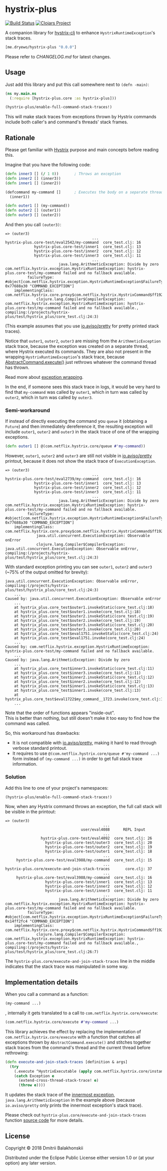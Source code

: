 # hystrix-plus
[![Build Status](https://travis-ci.org/dryewo/hystrix-plus.svg?branch=master)](https://travis-ci.org/dryewo/hystrix-plus)
[![Clojars Project](https://img.shields.io/clojars/v/me.dryewo/hystrix-plus.svg)](https://clojars.org/me.dryewo/hystrix-plus)

A companion library for [hystrix-clj] to enhance `HystrixRuntimeException`'s stack traces.

```clj
[me.dryewo/hystrix-plus "0.0.0"]
```

Please refer to _CHANGELOG.md_ for latest changes.

## Usage

Just add this library and put this call somewhere next to `(defn -main)`:

```clj
(ns my.main.ns
  (:require [hystrix-plus.core :as hystrix-plus]))

(hystrix-plus/enable-full-command-stack-traces!)
```

This will make stack traces from exceptions thrown by Hystrix commands include both caller's and command's threads' stack frames.

## Rationale

Please get familiar with [Hystrix] purpose and main concepts before reading this.

Imagine that you have the following code:

```clj
(defn inner3 [] (/ 1 0))       ; Throws an exception
(defn inner2 [] (inner3))
(defn inner1 [] (inner2))

(defcommand my-command []      ; Executes the body on a separate thread
  (inner1))

(defn outer1 [] (my-command))
(defn outer2 [] (outer1))
(defn outer3 [] (outer2))
```

And then you call `(outer3)`:

```
=> (outer3)
                                       ...                   
hystrix-plus.core-test/eval2542/my-command  core_test.clj: 16
             hystrix-plus.core-test/inner1  core_test.clj: 13
             hystrix-plus.core-test/inner2  core_test.clj: 12
             hystrix-plus.core-test/inner3  core_test.clj: 11
                                       ...                   
                        java.lang.ArithmeticException: Divide by zero
com.netflix.hystrix.exception.HystrixRuntimeException: hystrix-plus.core-test/my-command failed and no fallback available.
          failureType: #object[com.netflix.hystrix.exception.HystrixRuntimeException$FailureType 0x77688a30 "COMMAND_EXCEPTION"]
    implementingClass: com.netflix.hystrix.core.proxy$com.netflix.hystrix.HystrixCommand$ff19274a
              clojure.lang.Compiler$CompilerException: com.netflix.hystrix.exception.HystrixRuntimeException: hystrix-plus.core-test/my-command failed and no fallback available., compiling:(/projects/hystrix-plus/test/hystrix_plus/core_test.clj:24:3)
```

(This example assumes that you use [io.aviso/pretty] for pretty printed stack traces).

Notice that `outer1`, `outer2`, `outer3` are missing from the `ArithmeticException` stack trace,
because the exception was created on a separate thread, where Hystrix executed its commands.
They are also not present in the wrapping `HystrixRuntimeException`'s stack trace, because [AbstractCommand.execute()](https://github.com/Netflix/Hystrix/blob/7f5a0afc23aa5ff82320560a04d4c81a45efd67c/hystrix-core/src/main/java/com/netflix/hystrix/HystrixCommand.java#L342)
just rethrows whatever the command thread has thrown.

Read more about [exception wrapping].

In the end, if someone sees this stack trace in logs, it would be very hard to find that `my-command`
was called by `outer1`, which in turn was called by `outer2`, which in turn was called by `outer3`.

### Semi-workaround

If instead of directly executing the command you `queue` it (obtaining a `Future`) and then immediately dereference it,
the resulting exception will include `outer1`, `outer2` and `outer3` in the stack trace of one of the wrapping exceptions.

```clj
(defn outer1 [] @(com.netflix.hystrix.core/queue #'my-command))
```

However, `outer1`, `outer2` and `outer3` are still not visible in [io.aviso/pretty] printout, because it does not show the stack trace of `ExecutionException`.

```
=> (outer3)
                                       ...                   
hystrix-plus.core-test/eval2739/my-command  core_test.clj: 16
             hystrix-plus.core-test/inner1  core_test.clj: 13
             hystrix-plus.core-test/inner2  core_test.clj: 12
             hystrix-plus.core-test/inner3  core_test.clj: 11
                                       ...                   
                        java.lang.ArithmeticException: Divide by zero
com.netflix.hystrix.exception.HystrixRuntimeException: hystrix-plus.core-test/my-command failed and no fallback available.
          failureType: #object[com.netflix.hystrix.exception.HystrixRuntimeException$FailureType 0x77688a30 "COMMAND_EXCEPTION"]
    implementingClass: com.netflix.hystrix.core.proxy$com.netflix.hystrix.HystrixCommand$ff19274a
              java.util.concurrent.ExecutionException: Observable onError
              clojure.lang.Compiler$CompilerException: java.util.concurrent.ExecutionException: Observable onError, compiling:(/projects/hystrix-plus/test/hystrix_plus/core_test.clj:24:3)
```

With standard exception printing you can see `outer1`, `outer2` and `outer3` (~75% of the output omitted for brevity):

```
java.util.concurrent.ExecutionException: Observable onError, compiling:(/projects/hystrix-plus/test/hystrix_plus/core_test.clj:24:3)
	...
Caused by: java.util.concurrent.ExecutionException: Observable onError
	...
	at hystrix_plus.core_test$outer1.invokeStatic(core_test.clj:18)
	at hystrix_plus.core_test$outer1.invoke(core_test.clj:18)
	at hystrix_plus.core_test$outer2.invokeStatic(core_test.clj:19)
	at hystrix_plus.core_test$outer2.invoke(core_test.clj:19)
	at hystrix_plus.core_test$outer3.invokeStatic(core_test.clj:20)
	at hystrix_plus.core_test$outer3.invoke(core_test.clj:20)
	at hystrix_plus.core_test$eval1751.invokeStatic(core_test.clj:24)
	at hystrix_plus.core_test$eval1751.invoke(core_test.clj:24)
	...
Caused by: com.netflix.hystrix.exception.HystrixRuntimeException: hystrix-plus.core-test/my-command failed and no fallback available.
	...
Caused by: java.lang.ArithmeticException: Divide by zero
	...
	at hystrix_plus.core_test$inner3.invokeStatic(core_test.clj:11)
	at hystrix_plus.core_test$inner3.invoke(core_test.clj:11)
	at hystrix_plus.core_test$inner2.invokeStatic(core_test.clj:12)
	at hystrix_plus.core_test$inner2.invoke(core_test.clj:12)
	at hystrix_plus.core_test$inner1.invokeStatic(core_test.clj:13)
	at hystrix_plus.core_test$inner1.invoke(core_test.clj:13)
	at hystrix_plus.core_test$eval1722$my_command__1723.invoke(core_test.clj:16)
	...
```

Note that the order of functions appears "inside-out".  
This is better than nothing, but still doesn't make it too easy to find how the command was called.

So, this workaround has drawbacks:

* It is not compatible with [io.aviso/pretty], making it hard to read through verbose standard printout.
* It requires to use `@(com.netflix.hystrix.core/queue #'my-command ...)` form instead of `(my-command ...)`
  in order to get full stack trace information.

### Solution

Add this line to one of your project's namespaces:

```clj
(hystrix-plus/enable-full-command-stack-traces!)
```

Now, when any Hystrix command throws an exception, the full call stack will be visible in the printout:

```
=> (outer3)
                                            ...                   
                                  user/eval4088      REPL Input   
                                            ...                   
                hystrix-plus.core-test/eval4092  core_test.clj: 26
                  hystrix-plus.core-test/outer3  core_test.clj: 20
                  hystrix-plus.core-test/outer2  core_test.clj: 19
                  hystrix-plus.core-test/outer1  core_test.clj: 18
                                            ...                   
     hystrix-plus.core-test/eval3988/my-command  core_test.clj: 15
                                            ...                   
hystrix-plus.core/execute-and-join-stack-traces       core.clj: 37
                                            ...                   
     hystrix-plus.core-test/eval3988/my-command  core_test.clj: 16
                  hystrix-plus.core-test/inner1  core_test.clj: 13
                  hystrix-plus.core-test/inner2  core_test.clj: 12
                  hystrix-plus.core-test/inner3  core_test.clj: 11
                                            ...                   
                        java.lang.ArithmeticException: Divide by zero
com.netflix.hystrix.exception.HystrixRuntimeException: hystrix-plus.core-test/my-command failed and no fallback available.
          failureType: #object[com.netflix.hystrix.exception.HystrixRuntimeException$FailureType 0x14ff2fc4 "COMMAND_EXCEPTION"]
    implementingClass: com.netflix.hystrix.core.proxy$com.netflix.hystrix.HystrixCommand$ff19274a
              clojure.lang.Compiler$CompilerException: com.netflix.hystrix.exception.HystrixRuntimeException: hystrix-plus.core-test/my-command failed and no fallback available., compiling:(/projects/hystrix-plus/test/hystrix_plus/core_test.clj:26:7)
```

The `hystrix-plus.core/execute-and-join-stack-traces` line in the middle indicates that the stack trace was manipulated in some way.  

## Implementation details

When you call a command as a function:

```clj
(my-command ...)
```

, internally it gets translated to a call to `com.netflix.hystrix.core/execute`:

```clj
(com.netflix.hystrix.core/execute #'my-command ...)
```

This library achieves the effect by replacing the implementation of `com.netflix.hystrix.core/execute` with a function that
catches all exceptions thrown by `AbstractCommand.execute()` and stitches together stack traces from the command's thread
and the current thread before rethrowing:

```clj
(defn execute-and-join-stack-traces [definition & args]
  (try
    (.execute ^HystrixExecutable (apply com.netflix.hystrix.core/instantiate definition args))
    (catch Exception e
      (extend-cross-thread-stack-trace! e)
      (throw e))))
```

It updates the stack trace of the [innermost exception][exception wrapping], `java.lang.ArithmeticException` in the example above
(because `io.aviso/pretty` only prints the innermost exception's stack trace).

Please check out `hystrix-plus.core/execute-and-join-stack-traces` function
[source code](https://github.com/dryewo/hystrix-plus/blob/master/src/hystrix_plus/core.clj) for more details.


## License

Copyright © 2018 Dmitrii Balakhonskii

Distributed under the Eclipse Public License either version 1.0 or (at
your option) any later version.


[hystrix-clj]: https://github.com/Netflix/Hystrix/tree/master/hystrix-contrib/hystrix-clj
[Hystrix]: https://github.com/Netflix/Hystrix/wiki
[io.aviso/pretty]: https://github.com/AvisoNovate/pretty
[exception wrapping]: http://tutorials.jenkov.com/java-exception-handling/exception-wrapping.html
